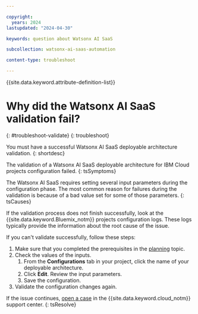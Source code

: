 ```yaml
---

copyright:
  years: 2024
lastupdated: "2024-04-30"

keywords: question about Watsonx AI SaaS

subcollection: watsonx-ai-saas-automation

content-type: troubleshoot

---
```


{{site.data.keyword.attribute-definition-list}}

# Why did the Watsonx AI SaaS validation fail?
{: #troubleshoot-validate}
{: troubleshoot}

You must have a successful Watsonx AI SaaS deployable architecture validation.
{: shortdesc}

The validation of a Watsonx AI SaaS deployable architecture for IBM Cloud projects configuration failed.
{: tsSymptoms}

The Watsonx AI SaaS requires setting several input parameters during the configuration phase. The most common reason for failures during the validation is because of a bad value set for some of those parameters.
{: tsCauses}

If the validation process does not finish successfully, look at the {{site.data.keyword.Bluemix_notm}} projects configuration logs.
These logs typically provide the information about the root cause of the issue.

If you can't validate successfully, follow these steps:

1.  Make sure that you completed the prerequisites in the [planning](/docs/watsonx-ai-saas-automation?topic=watsonx-ai-saas-automation-planning) topic.
2.  Check the values of the inputs.
      1. From the **Configurations** tab in your project, click the name of your deployable architecture.
      2. Click **Edit**. Review the input parameters.
      3. Save the configuration.
3.  Validate the configuration changes again.

If the issue continues, [open a case](/docs/watsonx-ai-saas-automation?topic=watsonx-ai-saas-automation-help-and-support) in the {{site.data.keyword.cloud_notm}} support center.
{: tsResolve}
